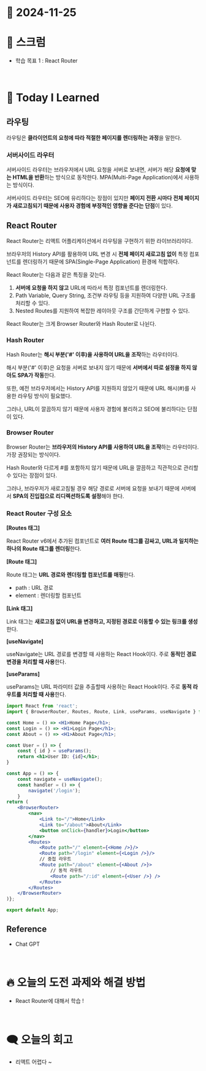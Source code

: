 # 📆 2024-11-25

# 🔔 스크럼

- 학습 목표 1 : React Router 
<br/>

# 🚀 Today I Learned


## 라우팅

라우팅은 **클라이언트의 요청에 따라 적절한 페이지를 렌더링하는 과정**을 말한다.


### 서버사이드 라우터


서버사이드 라우터는 브라우저에서 URL 요청을 서버로 보내면, 서버가 해당 **요청에 맞는 HTML을 반환**하는 방식으로 동작한다. MPA(Multi-Page Application)에서 사용하는 방식이다.

서버사이드 라우터는 SEO에 유리하다는 장점이 있지만 **페이지 전환 시마다 전체 페이지가 새로고침되기 때문에 사용자 경험에 부정적인 영향을 준다는 단점**이 있다.


## React Router


React Router는 리액트 어플리케이션에서 라우팅을 구현하기 위한 라이브러리이다.

브라우저의 History API를 활용하여 URL 변경 시 **전체 페이지 새로고침 없이** 특정 컴포넌트를 렌더링하기 때문에 SPA(Single-Page Application) 환경에 적합하다.

React Router는 다음과 같은 특징을 갖는다.

1. **서버에 요청을 하지 않고** URL에 따라서 특정 컴포넌트를 렌더링한다.
2. Path Variable, Query String, 조건부 라우팅 등을 지원하여 다양한 URL 구조를 처리할 수 있다.
3. Nested Routes를 지원하여 복잡한 레이아웃 구조를 간단하게 구현할 수 있다.

React Router는 크게 Browser Router와 Hash Router로 나뉜다.


### Hash Router


Hash Router는 **해시 부분('#' 이후)을 사용하여 URL을 조작**하는 라우터이다.

해시 부분('#' 이후)은 요청을 서버로 보내지 않기 때문에 **서버에서 따로 설정을 하지 않아도 SPA가 작동**한다.

또한, 예전 브라우저에서는 History API를 지원하지 않았기 때문에 URL 해시(#)를 사용한 라우팅 방식이 필요했다.

그러나, URL이 깔끔하지 않기 때문에 사용자 경험에 불리하고 SEO에 불리하다는 단점이 있다.


### Browser Router


Browser Router는 **브라우저의 History API를 사용하여 URL을 조작**하는 라우터이다. 가장 권장되는 방식이다.

Hash Router와 다르게 #를 포함하지 않기 때문에 URL을 깔끔하고 직관적으로 관리할 수 있다는 장점이 있다. 

그러나, 브라우저가 새로고침될 경우 해당 경로로 서버에 요청을 보내기 때문에 서버에서 **SPA의 진입접으로 리디렉션하도록 설정**해야 한다.


### React Router 구성 요소


**[Routes 태그]**

React Router v6에서 추가된 컴포넌트로 **여러 Route 태그를 감싸고, URL과 일치하는 하나의 Route 태그를 렌더링**한다.

**[Route 태그]**

Route 태그는 **URL 경로와 렌더링할 컴포넌트를 매핑**한다.
- path : URL 경로
- element : 렌더링할 컴포넌트

**[Link 태그]**

Link 태그는 **새로고침 없이 URL을 변경하고, 지정된 경로로 이동할 수 있는 링크를 생성**한다.

**[useNavigate]**

useNavigate는 URL 경로를 변경할 때 사용하는 React Hook이다. 주로 **동적인 경로 변경을 처리할 때 사용**한다.

**[useParams]**

useParams는 URL 파라미터 값을 추출할때 사용하는 React Hook이다. 주로 **동적 라우트를 처리할 때 사용**한다.


```jsx
import React from 'react';
import { BrowserRouter, Routes, Route, Link, useParams, useNavigate } from 'react-router-dom';

const Home = () => <H1>Home Page</h1>;
const Login = () => <H1>Login Page</h1>;
const About = () => <H1>About Page</h1>;

const User = () => {
	const { id } = useParams();
	return <h1>User ID: {id}</h1>;
}

const App = () => {
	const navigate = useNavigate();
	const handler = () => {
		navigate('/login');
	}
return (
	<BrowserRouter>
		<nav>
			<Link to="/">Home</Link>
			<Link to="/about">About</Link>
			<button onClick={handler}>Login</button> 
		</nav>
		<Routes>
			<Route path="/" element={<Home />}/>
			<Route path="/login" element={<Login />}/>
			// 중첩 라우트
			<Route path="/about" element={<About />}>
				// 동적 라우트
				<Route path="/:id" element={<User />} />
			</Route>
		</Routes>
	</BrowserRouter>
)};

export default App;
```

## Reference
- Chat GPT

<br/>

# 🔥 오늘의 도전 과제와 해결 방법

- React Router에 대해서 학습 !

<br/>

# 🗨️ 오늘의 회고

- 리액트 어렵다 ~


<!--
- 오늘의 학습 경험에 대한 자유로운 생각이나 느낀 점을 기록합니다.
- 성공적인 점, 개선해야 할 점, 새롭게 시도하고 싶은 방법 등을 포함할 수 있습니다.-->

